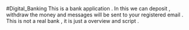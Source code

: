 #Digital_Banking
This is a bank application . In this we can deposit , withdraw the money and messages will be sent to your registered email . This is not a real bank , it is just a overview and script . 
